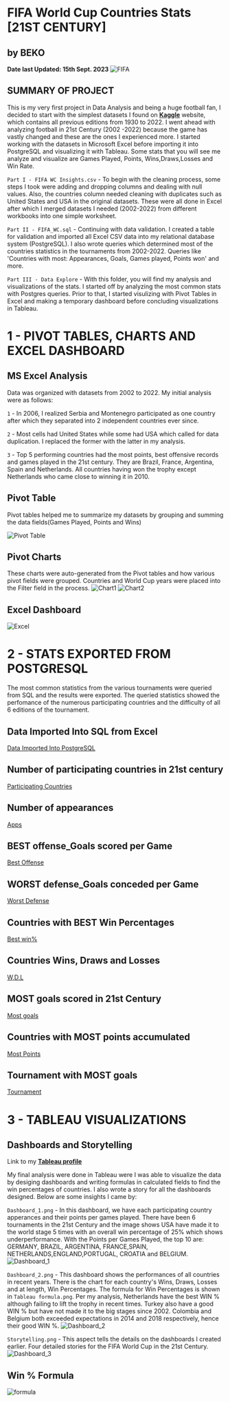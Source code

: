 # FIFA World Cup Countries Stats [21ST CENTURY] 
## by BEKO
**Date last Updated: 15th Sept. 2023**
![FIFA](https://assets.architecturaldigest.in/photos/60082342345ead69c9c1aeb6/16:9/w_1920,c_limit/FIFA-2018-World-Cup-Featured-1366x768.jpg)

## SUMMARY OF PROJECT
This is my very first project in Data Analysis and being a huge football fan, I decided to start with the simplest datasets I found on **[Kaggle](https://www.kaggle.com/datasets/iamsouravbanerjee/fifa-football-world-cup-dataset)** website, which contains all previous editions from 1930 to 2022. I went ahead with analyzing football in 21st Century (2002 -2022) because the game has vastly changed and these are the ones I experienced more. I started working with the datasets in Microsoft Excel before importing it into PostgreSQL and visualizing it with Tableau. Some stats that you will see me analyze and visualize are Games Played, Points, Wins,Draws,Losses and Win Rate.

`Part I - FIFA WC Insights.csv` - To begin with the cleaning process, some steps I took were adding and dropping columns and dealing with null values. Also, the countries column needed cleaning with duplicates such as United States and USA in the original datasets. These were all done in Excel after which I merged datasets I needed (2002-2022) from different workbooks into one simple worksheet. 

`Part II - FIFA_WC.sql` - Continuing with data validation. I created a table for validation and imported all Excel CSV data into my relational database system (PostgreSQL). I also wrote queries which determined most of the countries statistics in the tournaments from 2002-2022. Queries like 'Countries with most: Appearances, Goals, Games played, Points won' and more. 

`Part III - Data Explore` - With this folder, you will find my analysis and visualizations of the stats. I started off by analyzing the most common stats with Postgres queries. Prior to that, I started visulizing with Pivot Tables in Excel and making a temporary dashboard before concluding visualizations in Tableau.

# 1 - PIVOT TABLES, CHARTS AND EXCEL DASHBOARD
## MS Excel Analysis
Data was organized with datasets from 2002 to 2022. My initial analysis were as follows:

`1` - In 2006, I realized Serbia and Montenegro participated as one country after which they separated into 2 independent countries ever since.

`2` - Most cells had United States while some had USA which called for data duplication. I replaced the former with the latter in my analysis.

`3` - Top 5 performing countries had the most points, best offensive records and games played in the 21st century. They are Brazil, France, Argentina, Spain and Netherlands. All countries having won the trophy except Netherlands who came close to winning it in 2010.

## Pivot Table
Pivot tables helped me to summarize my datasets by grouping and summing the data fields(Games Played, Points and Wins)

![Pivot Table](https://github.com/beko50/Portfolio/blob/main/Project_1%20-%20FIFA%20World%20Cup%20Insights/Data%20Explore/MS_Excel/Pivot_Table.png)

## Pivot Charts
These charts were auto-generated from the Pivot tables and how various pivot fields were grouped. Countries and World Cup years were placed into the Filter field in the process.
![Chart1](https://github.com/beko50/Portfolio/blob/main/Project_1%20-%20FIFA%20World%20Cup%20Insights/Data%20Explore/MS_Excel/PivotChart1.png)
![Chart2](https://github.com/beko50/Portfolio/blob/main/Project_1%20-%20FIFA%20World%20Cup%20Insights/Data%20Explore/MS_Excel/PivotChart2.png)

## Excel Dashboard
![Excel](https://github.com/beko50/Portfolio/blob/main/Proj%231%20-%20FIFA%20World%20Cup%20Insights/Data%20Explore/MS_Excel/Dashboard.png?raw=true)


# 2 - STATS EXPORTED FROM POSTGRESQL
The most common statistics from the various tournaments were queried from SQL and the results were exported. The queried statistics showed the perfomance of the numerous participating countries and the difficulty of all 6 editions of the tournament.
## Data Imported Into SQL from Excel
[Data Imported Into PostgreSQL](https://github.com/beko50/Portfolio/blob/main/Proj%231%20-%20FIFA%20World%20Cup%20Insights/Data%20Explore/PostgreSQL/1-Data%20import%20from%20excel.csv)
## Number of participating countries in 21st century
[Participating Countries](https://github.com/beko50/Portfolio/blob/main/Proj%231%20-%20FIFA%20World%20Cup%20Insights/Data%20Explore/PostgreSQL/Number%20of%20participating%20countries.csv)
## Number of appearances
[Apps](https://github.com/beko50/Portfolio/blob/main/Proj%231%20-%20FIFA%20World%20Cup%20Insights/Data%20Explore/PostgreSQL/Number%20of%20appearances.csv)
## BEST offense_Goals scored per Game
[Best Offense](https://github.com/beko50/Portfolio/blob/main/Proj%231%20-%20FIFA%20World%20Cup%20Insights/Data%20Explore/PostgreSQL/Best%20offense_Goals%20scored%20per%20Game.csv)
## WORST defense_Goals conceded per Game
[Worst Defense](https://github.com/beko50/Portfolio/blob/main/Proj%231%20-%20FIFA%20World%20Cup%20Insights/Data%20Explore/PostgreSQL/Worst%20defense_Goals%20conceded%20per%20Game.csv)
## Countries with BEST Win Percentages
[Best win%](https://github.com/beko50/Portfolio/blob/main/Proj%231%20-%20FIFA%20World%20Cup%20Insights/Data%20Explore/PostgreSQL/Best%20win%20percentages.csv)
## Countries Wins, Draws and Losses
[W,D,L](https://github.com/beko50/Portfolio/blob/main/Proj%231%20-%20FIFA%20World%20Cup%20Insights/Data%20Explore/PostgreSQL/Countries%20Wins%2C%20Draws%20and%20Losses.csv)
## MOST goals scored in 21st Century
[Most goals](https://github.com/beko50/Portfolio/blob/main/Proj%231%20-%20FIFA%20World%20Cup%20Insights/Data%20Explore/PostgreSQL/Most%20goals%20scored%2021st%20Century.csv)
## Countries with MOST points accumulated
[Most Points](https://github.com/beko50/Portfolio/blob/main/Proj%231%20-%20FIFA%20World%20Cup%20Insights/Data%20Explore/PostgreSQL/Most%20points%20accumulated.csv)
## Tournament with MOST goals
[Tournament](https://github.com/beko50/Portfolio/blob/main/Proj%231%20-%20FIFA%20World%20Cup%20Insights/Data%20Explore/PostgreSQL/Tournament%20with%20most%20goals.csv)


# 3 - TABLEAU VISUALIZATIONS
## Dashboards and Storytelling
Link to my **[Tableau profile](https://public.tableau.com/app/profile/bernard.essiamah)**

My final analysis were done in Tableau were I was able to visualize the data by desiging dashboards and writing formulas in calculated fields to find the win percentages of countries. I also wrote a story for all the dashboards designed. Below are some insights I came by:

`Dashboard_1.png` - In this dashboard, we have each participating country apperances and their points per games played. There have been 6 tournaments in the 21st Century and the image shows USA have made it to the world stage 5 times with an overall win percentage of 25% which shows underperformance. With the Points per Games Played, the top 10 are: GERMANY, BRAZIL, ARGENTINA, FRANCE,SPAIN, NETHERLANDS,ENGLAND,PORTUGAL, CROATIA and BELGIUM.
![Dashboard_1](https://github.com/beko50/Portfolio/blob/main/Proj%231%20-%20FIFA%20World%20Cup%20Insights/Data%20Explore/Tableau/Dashboard_1.png)

`Dashboard_2.png` - This dashboard shows the performances of all countries in recent years. There is the chart for each country's Wins, Draws, Losses and at length, Win Percentages. The formula for Win Percentages is shown in `Tableau formula.png`. Per my analysis, Netherlands have the best WIN % although failing to lift the trophy in recent times. Turkey also have a good WIN % but have not made it to the big stages since 2002. Colombia and Belgium both exceeded expectations in 2014 and 2018 respectively, hence their good WIN %. 
![Dashboard_2](https://github.com/beko50/Portfolio/blob/main/Proj%231%20-%20FIFA%20World%20Cup%20Insights/Data%20Explore/Tableau/Dashboard_2.png)

`Storytelling.png` - This aspect tells the details on the dashboards I created earlier. Four detailed stories for the FIFA World Cup in the 21st Century.
![Dashboard_3](https://github.com/beko50/Portfolio/blob/main/Proj%231%20-%20FIFA%20World%20Cup%20Insights/Data%20Explore/Tableau/Storytelling.png)

## Win % Formula
![formula](https://github.com/beko50/Portfolio/blob/main/Proj%231%20-%20FIFA%20World%20Cup%20Insights/Data%20Explore/Tableau/Tableau%20formula.png)
